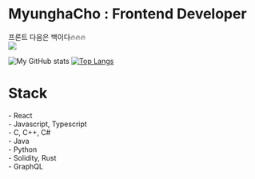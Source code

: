 
<!--
**chomyungha51/chomyungha51** is a ✨ _special_ ✨ repository because its `README.md` (this file) appears on your GitHub profile.

Here are some ideas to get you started:

- 🔭 I’m currently working on ...
- 🌱 I’m currently learning ...
- 👯 I’m looking to collaborate on ...
- 🤔 I’m looking for help with ...
- 💬 Ask me about ...
- 📫 How to reach me: ...
- 😄 Pronouns: ...
- ⚡ Fun fact: ...
-->

<h1> MyunghaCho : Frontend Developer</h1>

프론트 다음은 백이다🔥🔥🔥
<br>
<a href="https://velog.io/@myungha_cho">
  <img src="https://img.shields.io/badge/Velog-20C997?style=for-the-badge&logo=Velog&logoColor=white">
</a>

![My GitHub stats](https://github-readme-stats.vercel.app/api?username=chomyungha51&theme=highcontrast&show_icons=true)
[![Top Langs](https://github-readme-stats.vercel.app/api/top-langs/?username=chomyungha51&theme=highcontrast&show_icons=true)](https://github.com/chomyungha51/github-readme-stats)


<h1> Stack </h1>
- React
<br>
- Javascript, Typescript
<br>
- C, C++, C#
<br>
- Java
<br>
- Python
<br>
- Solidity, Rust
<br>
- GraphQL
<br >


